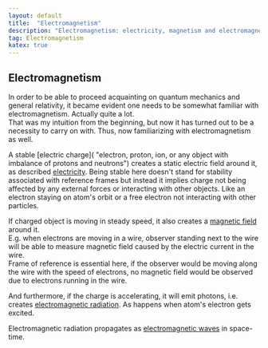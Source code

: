 ```yaml
---
layout: default
title:  "Electromagnetism"
description: "Electromagnetism: electricity, magnetism and electromagnetic radiation"
tag: Electromagnetism
katex: true
---
```


## Electromagnetism

In order to be able to proceed acquainting on quantum mechanics and general relativity, it became evident one needs to be somewhat familiar with electromagnetism. Actually quite a lot.  
That was my intuition from the beginning, but now it has turned out to be a necessity to carry on with. Thus, now familiarizing with electromagnetism as well.  

A stable [electric charge]( "electron, proton, ion, or any object with imbalance of protons and neutrons") creates a static electric field around it, as described [electricity](../../../2022/09/19/electricity#electric-field). Being stable here doesn't stand for stability associated with reference frames but instead it implies charge not being affected by any external forces or interacting with other objects. Like an electron staying on atom's orbit or a free electron not interacting with other particles. 

If charged object is moving in steady speed, it also creates a [magnetic field](../../../2022/09/20/magnetism#electric-magnetism) around it.  
E.g. when electrons are moving in a wire, observer standing next to the wire will be able to measure magnetic field caused by the electric current in the wire.  
Frame of reference is essential here, if the observer would be moving along the wire with the speed of electrons, no magnetic field would be observed due to electrons running in the wire.

And furthermore, if the charge is accelerating, it will emit photons, i.e. creates [electromagnetic radiation](../../../2022/09/21/em-radiation). As happens when atom's electron gets excited.

Electromagnetic radiation propagates as [electromagnetic waves](../../../2024/01/11/electromagnetic-wave) in space-time.
